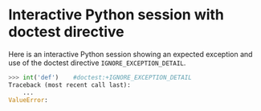 # Interactive Python session with doctest directive

Here is an interactive Python session showing an
expected exception and use of the doctest directive
`IGNORE_EXCEPTION_DETAIL`.

```py
>>> int('def')    #doctest:+IGNORE_EXCEPTION_DETAIL
Traceback (most recent call last):
    ...
ValueError:
```
